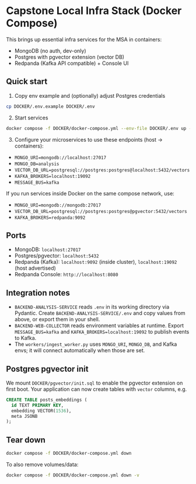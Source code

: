 # Capstone Local Infra Stack (Docker Compose)

This brings up essential infra services for the MSA in containers:

- MongoDB (no auth, dev-only)
- Postgres with pgvector extension (vector DB)
- Redpanda (Kafka API compatible) + Console UI

## Quick start

1) Copy env example and (optionally) adjust Postgres credentials

```bash
cp DOCKER/.env.example DOCKER/.env
```

2) Start services

```bash
docker compose -f DOCKER/docker-compose.yml --env-file DOCKER/.env up -d
```

3) Configure your microservices to use these endpoints (host → containers):

- `MONGO_URI=mongodb://localhost:27017`
- `MONGO_DB=analysis`
- `VECTOR_DB_URL=postgresql://postgres:postgres@localhost:5432/vectors`
- `KAFKA_BROKERS=localhost:19092`
- `MESSAGE_BUS=kafka`

If you run services inside Docker on the same compose network, use:

- `MONGO_URI=mongodb://mongodb:27017`
- `VECTOR_DB_URL=postgresql://postgres:postgres@pgvector:5432/vectors`
- `KAFKA_BROKERS=redpanda:9092`

## Ports

- MongoDB: `localhost:27017`
- Postgres/pgvector: `localhost:5432`
- Redpanda (Kafka): `localhost:9092` (inside cluster), `localhost:19092` (host advertised)
- Redpanda Console: `http://localhost:8080`

## Integration notes

- `BACKEND-ANALYSIS-SERVICE` reads `.env` in its working directory via Pydantic. Create `BACKEND-ANALYSIS-SERVICE/.env` and copy values from above, or export them in your shell.
- `BACKEND-WEB-COLLECTOR` reads environment variables at runtime. Export `MESSAGE_BUS=kafka` and `KAFKA_BROKERS=localhost:19092` to publish events to Kafka.
- The `workers/ingest_worker.py` uses `MONGO_URI`, `MONGO_DB`, and Kafka envs; it will connect automatically when those are set.

## Postgres pgvector init

We mount `DOCKER/pgvector/init.sql` to enable the pgvector extension on first boot. Your application can now create tables with `vector` columns, e.g.

```sql
CREATE TABLE posts_embeddings (
  id TEXT PRIMARY KEY,
  embedding VECTOR(1536),
  meta JSONB
);
```

## Tear down

```bash
docker compose -f DOCKER/docker-compose.yml down
```

To also remove volumes/data:

```bash
docker compose -f DOCKER/docker-compose.yml down -v
```
